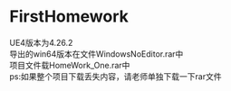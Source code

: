 # FirstHomework
UE4版本为4.26.2  
导出的win64版本在文件WindowsNoEditor.rar中  
项目文件载HomeWork_One.rar中  
ps:如果整个项目下载丢失内容，请老师单独下载一下rar文件  
